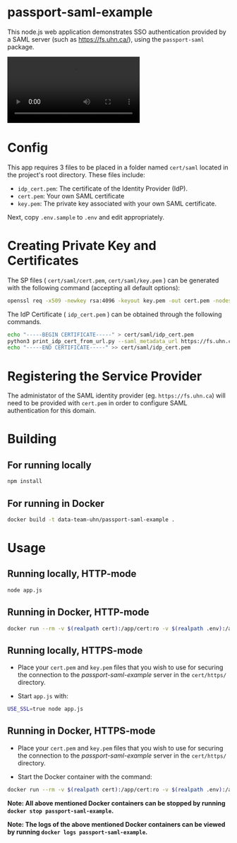 # passport-saml-example

This node.js web application demonstrates SSO authentication provided by a SAML server (such as https://fs.uhn.ca/), using the `passport-saml` package.

![demovideo.webm](demovideo.webm)

Config
======

This app requires 3 files to be placed in a folder named `cert/saml`
located in the project's root directory. These files include:

- `idp_cert.pem`: The certificate  of the Identity Provider (IdP).
- `cert.pem`: Your own SAML certificate
- `key.pem`: The private key associated with your own SAML certificate.

Next, copy `.env.sample` to `.env` and edit appropriately.

Creating Private Key and Certificates
=====================================

The SP files ( `cert/saml/cert.pem`, `cert/saml/key.pem` ) can be
generated with the following command (accepting all default options):

```bash
openssl req -x509 -newkey rsa:4096 -keyout key.pem -out cert.pem -nodes -days 900
```

The IdP Certificate ( `idp_cert.pem` ) can be obtained through the
following commands.

```bash
echo "-----BEGIN CERTIFICATE-----" > cert/saml/idp_cert.pem
python3 print_idp_cert_from_url.py --saml_metadata_url https://fs.uhn.ca/FederationMetadata/2007-06/FederationMetadata.xml >> cert/saml/idp_cert.pem
echo "-----END CERTIFICATE-----" >> cert/saml/idp_cert.pem
```

Registering the Service Provider
================================

The administator of the SAML identity provider (eg. `https://fs.uhn.ca`)
will need to be provided with `cert.pem` in order to configure SAML
authentication for this domain.

Building
========

For running locally
-------------------

```bash
npm install
```

For running in Docker
---------------------

```bash
docker build -t data-team-uhn/passport-saml-example .
```

Usage
=====

Running locally, HTTP-mode
--------------------------

```bash
node app.js
```

Running in Docker, HTTP-mode
----------------------------

```bash
docker run --rm -v $(realpath cert):/app/cert:ro -v $(realpath .env):/app/.env:ro -p 127.0.0.1:8080:8080 --name passport-saml-example -d data-team-uhn/passport-saml-example
```

Running locally, HTTPS-mode
---------------------------

- Place your `cert.pem` and `key.pem` files that you wish to use for
securing the connection to the _passport-saml-example_ server in the
`cert/https/` directory.

- Start `app.js` with:

```bash
USE_SSL=true node app.js
```

Running in Docker, HTTPS-mode
-----------------------------

- Place your `cert.pem` and `key.pem` files that you wish to use for
securing the connection to the _passport-saml-example_ server in the
`cert/https/` directory.

- Start the Docker container with the command:

```bash
docker run --rm -v $(realpath cert):/app/cert:ro -v $(realpath .env):/app/.env:ro -p 127.0.0.1:8443:8443 -e USE_SSL=true --name passport-saml-example -d data-team-uhn/passport-saml-example
```

**Note: All above mentioned Docker containers can be stopped by running `docker stop passport-saml-example`.**

**Note: The logs of the above mentioned Docker containers can be viewed by running `docker logs passport-saml-example`.**
